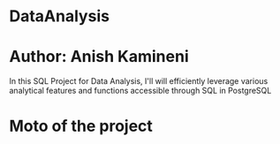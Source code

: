 # DataAnalysis
# Author: Anish Kamineni
In this SQL Project for Data Analysis, I'll will efficiently leverage various analytical features and functions accessible through SQL in PostgreSQL

# Moto of the project

